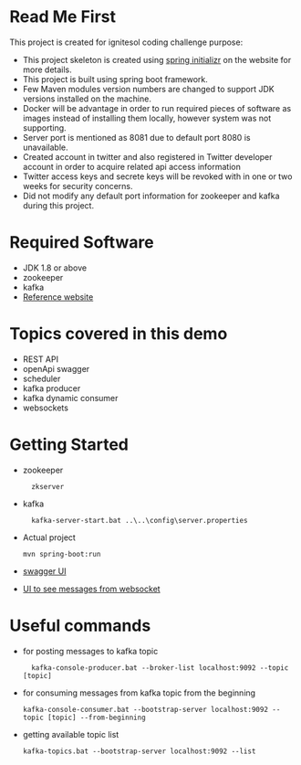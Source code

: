 # Read Me First
This project is created for ignitesol coding challenge purpose:
* This project skeleton is created using [spring initializr](https://start.spring.io) on the website for more details.
* This project is built using spring boot framework.
* Few Maven modules version numbers are changed to support JDK versions installed on the machine.
* Docker will be advantage in order to run required pieces of software as images instead of installing them locally, however system was not supporting.
* Server port is mentioned as 8081 due to default port 8080 is unavailable.
* Created account in twitter and also registered in Twitter developer account in order to acquire related api access information
* Twitter access keys and secrete keys will be revoked with in one or two weeks for security concerns.
* Did not modify any default port information for zookeeper and kafka during this project. 

# Required Software
* JDK 1.8 or above
* zookeeper
* kafka
* [Reference website](https://dzone.com/articles/running-apache-kafka-on-windows-os)

# Topics covered in this demo
* REST API
* openApi swagger
* scheduler
* kafka producer
* kafka dynamic consumer
* websockets

# Getting Started
* zookeeper
    
        zkserver
* kafka

        kafka-server-start.bat ..\..\config\server.properties
* Actual project

      mvn spring-boot:run

* [swagger UI](http://localhost:8081/swagger-ui.html)
* [UI to see messages from websocket](http://localhost:8081)

# Useful commands
* for posting messages to kafka topic

        kafka-console-producer.bat --broker-list localhost:9092 --topic [topic]
* for consuming messages from kafka topic from the beginning

      kafka-console-consumer.bat --bootstrap-server localhost:9092 --topic [topic] --from-beginning
* getting available topic list

      kafka-topics.bat --bootstrap-server localhost:9092 --list

